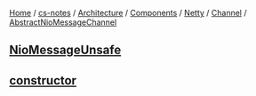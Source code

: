 [Home](https://mengxianbin.github.io) /
[cs-notes](https://mengxianbin.github.io/cs-notes/site) /
[Architecture](https://mengxianbin.github.io/cs-notes/site/Architecture) /
[Components](https://mengxianbin.github.io/cs-notes/site/Architecture/Components) /
[Netty](https://mengxianbin.github.io/cs-notes/site/Architecture/Components/Netty) /
[Channel](https://mengxianbin.github.io/cs-notes/site/Architecture/Components/Netty/Channel) /
[AbstractNioMessageChannel](https://mengxianbin.github.io/cs-notes/site/Architecture/Components/Netty/Channel/AbstractNioMessageChannel)

## [NioMessageUnsafe](https://mengxianbin.github.io/cs-notes/site/Architecture/Components/Netty/Channel/AbstractNioMessageChannel/NioMessageUnsafe/)

## [constructor](https://mengxianbin.github.io/cs-notes/site/Architecture/Components/Netty/Channel/AbstractNioMessageChannel/constructor)
